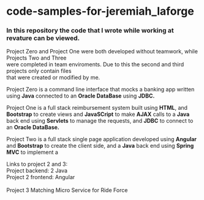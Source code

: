 <!DOCTYPE HTML PUBLIC "-//W3C//DTD HTML 4.01 Transitional//EN">
<html>
<head>
<meta http-equiv="Content-Type" content="text/html; charset=Windows-1252">
<h1> code-samples-for-jeremiah_laforge </h1>
<p>
<h3>In this repository the code that I wrote while working at revature can be viewed.</h3> 
Project Zero and Project One were both developed without teamwork, while Projects Two and Three <br>
were completed in team enviroments. Due to this the second and third projects only contain files<br>
that were created or modified by me.
</p>
<p>
Project Zero is a command line interface that mocks a banking app written using <strong>Java</strong> connected to an <strong>Oracle DataBase</strong> using <strong>JDBC.</strong><br>

Project One is a full stack reimbursement system built using <strong>HTML</strong>, and <strong> Bootstrap</strong> to create views and <strong>JavaSCript</strong> to make <strong>AJAX</strong> calls to a <strong>Java</strong> back end using <strong>Servlets</strong> to manage the requests, and <strong>JDBC</strong> to connect to an <strong>Oracle DataBase.</strong><br>

Project Two is a full stack single page application developed using <strong>Angular</strong> and <strong> Bootstrap</strong> to create the client side, and a <strong>Java</strong> back end using <strong>Spring MVC</strong> to implement a <strong></strong><br>
</p>
<p>
Links to project 2 and 3:
<br>
<a herf="https://github.com/1808-Aug13-Java/lesoptimates.project2.backend">Project backend: 2 Java</a>
<br>
<a herf="https://github.com/1808-Aug13-Java/lesoptimates.project2.frontend">Project 2 frontend: Angular</a>
<br><br>
<a herf="https://github.com/revaturelabs/rideshare-matching-service">Project 3 Matching Micro Service for Ride Force</a>
</p>
